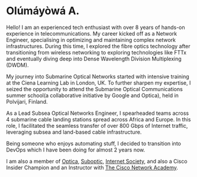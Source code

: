 # Olúmáyòwá A.

Hello! I am an experienced tech enthusiast with over 8 years of hands-on experience in telecommunications. My career kicked off as a Network Engineer, specialising in optimizing and maintaining complex network infrastructures. During this time, I explored the fibre optics technology after transitioning from wireless networking to exploring technologies like FTTx and eventually diving deep into Dense Wavelength Division Multiplexing (DWDM).

My journey into Submarine Optical Networks started with intensive training at the Ciena Learning Lab in London, UK. To further sharpen my expertise, I seized the opportunity to attend the Submarine Optical Communications summer school(a collaborative initiative by Google and Optica), held in Polvijari, Finland.

As a Lead Subsea Optical Networks Engineer, I spearheaded teams across 4 submarine cable landing stations spread across Africa and Europe. In this role, I facilitated the seamless transfer of over 800 Gbps of Internet traffic, leveraging subsea and land-based cable infrastructure.

Being someone who enjoys automating stuff, I decided to transition into DevOps which I have been doing for almost 2 years now.

I am also a member of [Optica](https://www.optica.org/), [Suboptic](https://suboptic.org/), [Internet Society](https://www.internetsociety.org/), and also a Cisco Insider Champion and an Instructor with  [The Cisco Network Academy](https://netacad.com).
